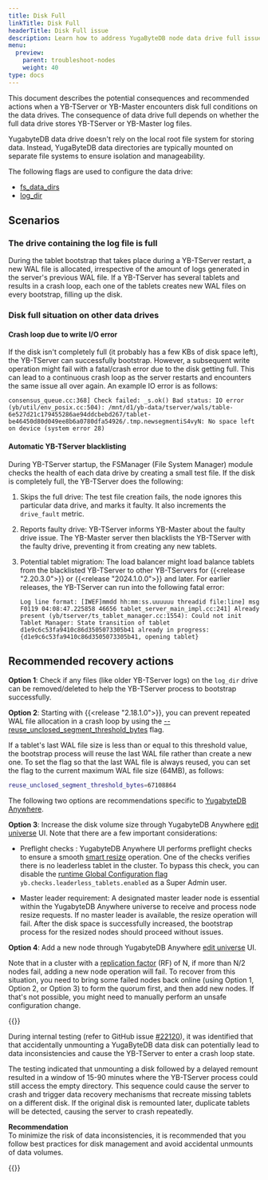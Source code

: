```yaml
---
title: Disk Full
linkTitle: Disk Full
headerTitle: Disk Full issue
description: Learn how to address YugaByteDB node data drive full issues
menu:
  preview:
    parent: troubleshoot-nodes
    weight: 40
type: docs
---
```


This document describes the potential consequences and recommended actions when a YB-TServer or YB-Master encounters disk full conditions on the data drives. The consequence of data drive full depends on whether the full data drive stores YB-TServer or YB-Master log files.

YugabyteDB data drive doesn't rely on the local root file system for storing data. Instead, YugaByteDB data directories are typically mounted on separate file systems to ensure isolation and manageability.

The following flags are used to configure the data drive:

- [fs_data_dirs](../../../reference/configuration/yb-tserver/#fs-data-dirs)
- [log_dir](../../../reference/configuration/yb-tserver/#log-dir)

## Scenarios

### The drive containing the log file is full

During the tablet bootstrap that takes place during a YB-TServer restart, a new WAL file is allocated, irrespective of the amount of logs generated in the server's previous WAL file. If a YB-TServer has several tablets and results in a crash loop, each one of the tablets creates new WAL files on every bootstrap, filling up the disk.

### Disk full situation on other data drives

#### Crash loop due to write I/O error

If the disk isn't completely full (it probably has a few KBs of disk space left), the YB-TServer can successfully bootstrap. However, a subsequent write operation might fail with a fatal/crash error due to the disk getting full. This can lead to a continuous crash loop as the server restarts and encounters the same issue all over again.
An example IO error is as follows:

```output
consensus_queue.cc:368] Check failed: _s.ok() Bad status: IO error (yb/util/env_posix.cc:504): /mnt/d1/yb-data/tserver/wals/table-6e527d21c179455286ae94ddcbebd267/tablet-be46450d80d049ee8b6a0780dfa54926/.tmp.newsegmentiS4vyN: No space left on device (system error 28)
```

#### Automatic YB-TServer blacklisting

During YB-TServer startup, the FSManager (File System Manager) module checks the health of each data drive by creating a small test file. If the disk is completely full, the YB-TServer does the following:

1. Skips the full drive: The test file creation fails, the node ignores this particular data drive, and marks it faulty. It also increments the `drive_fault` metric.

1. Reports faulty drive: YB-TServer informs YB-Master about the faulty drive issue. The YB-Master server then blacklists the YB-TServer with the faulty drive, preventing it from creating any new tablets.

1. Potential tablet migration: The load balancer might load balance tablets from the blacklisted YB-TServer to other YB-TServers for {{<release "2.20.3.0">}} or {{<release "2024.1.0.0">}} and later. For earlier releases, the YB-TServer can run into the following fatal error:

    ```output
    Log line format: [IWEF]mmdd hh:mm:ss.uuuuuu threadid file:line] msg
    F0119 04:08:47.225858 46656 tablet_server_main_impl.cc:241] Already present (yb/tserver/ts_tablet_manager.cc:1554): Could not init Tablet Manager: State transition of tablet d1e9c6c53fa9410c86d3505073305b41 already in progress:     {d1e9c6c53fa9410c86d3505073305b41, opening tablet}
    ```

## Recommended recovery actions

**Option 1**: Check if any files (like older YB-TServer logs) on the `log_dir` drive can be removed/deleted to help the YB-TServer process to bootstrap successfully.

**Option 2**: Starting with {{<release "2.18.1.0">}}, you can prevent repeated WAL file allocation in a crash loop by using the [--reuse_unclosed_segment_threshold_bytes](../../../reference/configuration/yb-tserver/#reuse-unclosed-segment-threshold-bytes) flag.

If a tablet's last WAL file size is less than or equal to this threshold value, the bootstrap process will reuse the last WAL file rather than create a new one. To set the flag so that the last WAL file is always reused, you can set the flag to the current maximum WAL file size (64MB), as follows:

```sh
reuse_unclosed_segment_threshold_bytes=67108864
```

The following two options are recommendations specific to [YugabyteDB Anywhere](../../../yugabyte-platform/).

**Option 3**: Increase the disk volume size through YugabyteDB Anywhere [edit universe](../../../yugabyte-platform/manage-deployments/edit-universe/#edit-a-universe) UI. Note that there are a few important considerations:

- Preflight checks : YugabyteDB Anywhere UI performs preflight checks to ensure a smooth [smart resize](../../../yugabyte-platform/manage-deployments/edit-universe/#smart-resize) operation. One of the checks verifies there is no leaderless tablet in the cluster. To bypass this check, you can disable the [runtime Global Configuration flag](../../../yugabyte-platform/administer-yugabyte-platform/manage-runtime-config/) `yb.checks.leaderless_tablets.enabled` as a Super Admin user.

- Master leader requirement: A designated master leader node is essential within the YugabyteDB Anywhere universe to receive and process node resize requests. If no master leader is available, the resize operation will fail. After the disk space is successfully increased, the bootstrap process for the resized nodes should proceed without issues.

**Option 4**: Add a new node through YugabyteDB Anywhere [edit universe](../../../yugabyte-platform/manage-deployments/edit-universe/#edit-a-universe) UI.

Note that in a cluster with a [replication factor](../../../architecture/docdb-replication/replication/#replication-factor) (RF) of N, if more than N/2 nodes fail, adding a new node operation will fail. To recover from this situation, you need to bring some failed nodes back online (using Option 1, Option 2, or Option 3) to form the quorum first, and then add new nodes. If that's not possible, you might need to manually perform an unsafe configuration change.

{{<warning title="Important: Accidental Disk Unmount">}}

During internal testing (refer to GitHub issue [#22120](https://github.com/yugabyte/yugabyte-db/issues/22120)), it was identified that that accidentally unmounting a YugaByteDB data disk can potentially lead to data inconsistencies and cause the YB-TServer to enter a crash loop state.

The testing indicated that unmounting a disk followed by a delayed remount resulted in a window of 15-90 minutes where the YB-TServer process could still access the empty directory. This sequence could cause the server to crash and trigger data recovery mechanisms that recreate missing tablets on a different disk. If the original disk is remounted later, duplicate tablets will be detected, causing the server to crash repeatedly.

**Recommendation**<br>
To minimize the risk of data inconsistencies, it is recommended that you follow best practices for disk management and avoid accidental unmounts of data volumes.

{{</warning>}}
